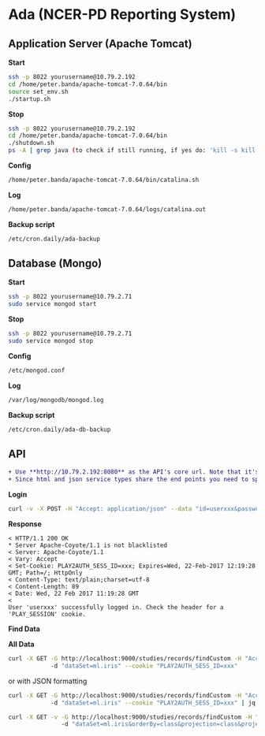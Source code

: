 # Ada (NCER-PD Reporting System)

## Application Server (Apache Tomcat)

**Start**
```bash
ssh -p 8022 yourusername@10.79.2.192
cd /home/peter.banda/apache-tomcat-7.0.64/bin
source set_env.sh
./startup.sh
```

**Stop**
```bash
ssh -p 8022 yourusername@10.79.2.192
cd /home/peter.banda/apache-tomcat-7.0.64/bin
./shutdown.sh
ps -A | grep java (to check if still running, if yes do: 'kill -s kill pid')
```

**Config**
```bash
/home/peter.banda/apache-tomcat-7.0.64/bin/catalina.sh
````

**Log**
```bash
/home/peter.banda/apache-tomcat-7.0.64/logs/catalina.out
```

**Backup script**
```bash
/etc/cron.daily/ada-backup
```

## Database (Mongo)

**Start**
```bash
ssh -p 8022 yourusername@10.79.2.71
sudo service mongod start
```

**Stop**
```bash
ssh -p 8022 yourusername@10.79.2.71
sudo service mongod stop
```

**Config**
```bash
/etc/mongod.conf
```

**Log**
```bash
/var/log/mongodb/mongod.log
```

**Backup script**
```bash
/etc/cron.daily/ada-db-backup
```

## API

```diff
+ Use **http://10.79.2.192:8080** as the API's core url. Note that it's planned to change the protocol to https so pls. check this site for future announcements.
+ Since html and json service types share the end points you need to specify the **"Accept: application/json"** header to get JSON back.
```

**Login**
```bash
curl -v -X POST -H "Accept: application/json" --data "id=userxxx&password=yyy" http://10.79.2.192:8080/login
```

**Response**

```
< HTTP/1.1 200 OK
* Server Apache-Coyote/1.1 is not blacklisted
< Server: Apache-Coyote/1.1
< Vary: Accept
< Set-Cookie: PLAY2AUTH_SESS_ID=xxx; Expires=Wed, 22-Feb-2017 12:19:28 GMT; Path=/; HttpOnly
< Content-Type: text/plain;charset=utf-8
< Content-Length: 89
< Date: Wed, 22 Feb 2017 11:19:28 GMT
< 
User 'userxxx' successfully logged in. Check the header for a 'PLAY_SESSION' cookie.
```

**Find Data**

**All Data**

```bash
curl -X GET -G http://localhost:9000/studies/records/findCustom -H "Accept: application/json"
            -d "dataSet=ml.iris" --cookie "PLAY2AUTH_SESS_ID=xxx"
```

or with JSON formatting

```bash
curl -X GET -G http://localhost:9000/studies/records/findCustom -H "Accept: application/json"
            -d "dataSet=ml.iris" --cookie "PLAY2AUTH_SESS_ID=xxx" | jq .
```


```bash
curl -X GET -v -G http://localhost:9000/studies/records/findCustom -H "Accept: application/json"
               -d "dataSet=ml.iris&orderBy=class&projection=class&projection=sepal-length" --cookie "PLAY2AUTH_SESS_ID=xxx" | jq .
```
